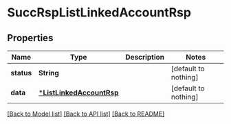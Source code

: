 # SuccRspListLinkedAccountRsp


## Properties
Name | Type | Description | Notes
------------ | ------------- | ------------- | -------------
**status** | **String** |  | [default to nothing]
**data** | [***ListLinkedAccountRsp**](ListLinkedAccountRsp.md) |  | [default to nothing]


[[Back to Model list]](../README.md#models) [[Back to API list]](../README.md#api-endpoints) [[Back to README]](../README.md)


